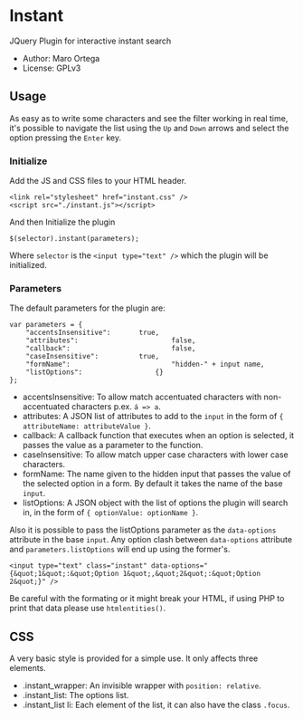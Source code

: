# Instant
JQuery Plugin for interactive instant search
* Author: Maro Ortega
* License: GPLv3

## Usage
As easy as to write some characters and see the filter working in real time, it's possible to navigate the list using the `Up` and `Down` arrows and select the option pressing the `Enter` key.

### Initialize
Add the JS and CSS files to your HTML header.
```
<link rel="stylesheet" href="instant.css" />
<script src="./instant.js"></script>
```
And then Initialize the plugin
```
$(selector).instant(parameters);
```
Where `selector` is the `<input type="text" />` which the plugin will be initialized.

### Parameters
The default parameters for the plugin are:
```
var parameters = {
	"accentsInsensitive":		true,
	"attributes":						false,
	"callback":							false,
	"caseInsensitive":			true,
	"formName":							"hidden-" + input name,
	"listOptions":					{}
};
```
* accentsInsensitive: To allow match accentuated characters with non-accentuated characters p.ex. `á => a`.
* attributes: A JSON list of attributes to add to the `input` in the form of `{ attributeName: attributeValue }`.
* callback: A callback function that executes when an option is selected, it passes the value as a parameter to the function.
* caseInsensitive: To allow match upper case characters with lower case characters.
* formName: The name given to the hidden input that passes the value of the selected option in a form. By default it takes the name of the base `input`.
* listOptions: A JSON object with the list of options the plugin will search in, in the form of `{ optionValue: optionName }`.

Also it is possible to pass the listOptions parameter as the `data-options` attribute in the base `input`.
Any option clash between `data-options` attribute and `parameters.listOptions` will end up using the former's.
```
<input type="text" class="instant" data-options="{&quot;1&quot;:&quot;Option 1&quot;,&quot;2&quot;:&quot;Option 2&quot;}" />
```
Be careful with the formating or it might break your HTML, if using PHP to print that data please use `htmlentities()`.

## CSS
A very basic style is provided for a simple use. It only affects three elements.
* .instant_wrapper: An invisible wrapper with `position: relative`.
* .instant_list: The options list.
* .instant_list li: Each element of the list, it can also  have the class `.focus`.

